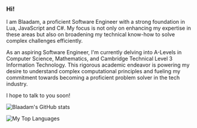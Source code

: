 ### Hi!

I am Blaadam, a proficient Software Engineer with a strong foundation in Lua, JavaScript and C#. My focus is not only on enhancing my expertise in these areas but also on broadening my technical know-how to solve complex challenges efficiently.

As an aspiring Software Engineer, I'm currently delving into A-Levels in Computer Science, Mathematics, and Cambridge Technical Level 3 Information Technology. This rigorous academic endeavor is powering my desire to understand complex computational principles and fueling my commitment towards becoming a proficient problem solver in the tech industry.

I hope to talk to you soon!

![Blaadam's GitHub stats](https://github-readme-stats-gray-eight-32.vercel.app/api?username=Blaadam&count_private=true&show_icons=true)

![My Top Languages](https://github-readme-stats.vercel.app/api/top-langs/?username=Blaadam&layout=compact)
